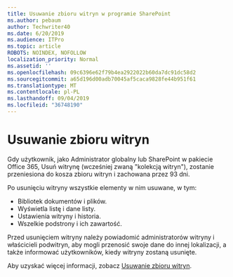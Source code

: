 ```yaml
---
title: Usuwanie zbioru witryn w programie SharePoint
ms.author: pebaum
author: Techwriter40
ms.date: 6/20/2019
ms.audience: ITPro
ms.topic: article
ROBOTS: NOINDEX, NOFOLLOW
localization_priority: Normal
ms.assetid: ''
ms.openlocfilehash: 09c6396e62f79b4ea2922022b60da7dc91dc58d2
ms.sourcegitcommit: a65d196d00adb70045af5caca9828fe44b951f61
ms.translationtype: MT
ms.contentlocale: pl-PL
ms.lasthandoff: 09/04/2019
ms.locfileid: "36748190"
---
```

# <a name="delete-a-site-collection"></a>Usuwanie zbioru witryn

Gdy użytkownik, jako Administrator globalny lub SharePoint w pakiecie Office 365, Usuń witrynę (wcześniej zwaną "kolekcją witryn"), zostanie przeniesiona do kosza zbioru witryn i zachowana przez 93 dni. 

Po usunięciu witryny wszystkie elementy w nim usuwane, w tym:

- Bibliotek dokumentów i plików.
- Wyświetla listę i dane listy.
- Ustawienia witryny i historia.
- Wszelkie podstrony i ich zawartość.

Przed usunięciem witryny należy powiadomić administratorów witryny i właścicieli podwitryn, aby mogli przenosić swoje dane do innej lokalizacji, a także informować użytkowników, kiedy witryny zostaną usunięte. 

Aby uzyskać więcej informacji, zobacz [Usuwanie zbioru witryn](https://docs.microsoft.com/sharepoint/delete-site-collection). 